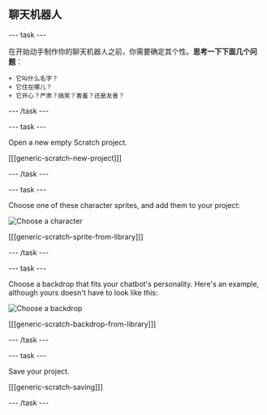## 聊天机器人

\--- task \---

在开始动手制作你的聊天机器人之前，你需要确定其个性。**思考一下下面几个问题**：

    + 它叫什么名字？
    + 它住在哪儿？
    + 它开心？严肃？搞笑？害羞？还是友善？
    

\--- /task \---

\--- task \---

Open a new empty Scratch project.

[[[generic-scratch-new-project]]]

\--- /task \---

\--- task \---

Choose one of these character sprites, and add them to your project:

![Choose a character](images/chatbot-characters.png)

[[[generic-scratch-sprite-from-library]]]

\--- /task \---

\--- task \---

Choose a backdrop that fits your chatbot's personality. Here's an example, although yours doesn't have to look like this:

![Choose a backdrop](images/chatbot-backdrop.png)

[[[generic-scratch-backdrop-from-library]]]

\--- /task \---

\--- task \---

Save your project.

[[[generic-scratch-saving]]]

\--- /task \---